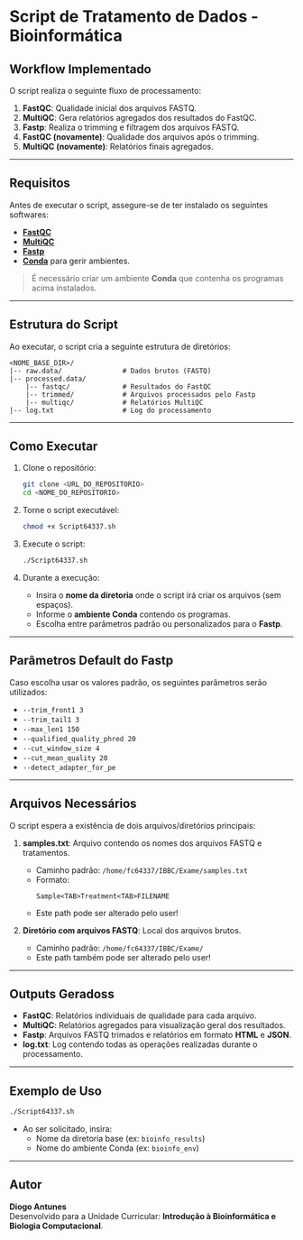 # Script de Tratamento de Dados - Bioinformática

## Workflow Implementado

O script realiza o seguinte fluxo de processamento:

1. **FastQC**: Qualidade inicial dos arquivos FASTQ.
2. **MultiQC**: Gera relatórios agregados dos resultados do FastQC.
3. **Fastp**: Realiza o trimming e filtragem dos arquivos FASTQ.
4. **FastQC (novamente)**: Qualidade dos arquivos após o trimming.
5. **MultiQC (novamente)**: Relatórios finais agregados.

---

## Requisitos

Antes de executar o script, assegure-se de ter instalado os seguintes softwares:

- [**FastQC**](https://www.bioinformatics.babraham.ac.uk/projects/fastqc/)
- [**MultiQC**](https://multiqc.info/)
- [**Fastp**](https://github.com/OpenGene/fastp)
- [**Conda**](https://docs.conda.io/en/latest/) para gerir ambientes.

> É necessário criar um ambiente **Conda** que contenha os programas acima instalados.


---

## Estrutura do Script

Ao executar, o script cria a seguinte estrutura de diretórios:

```
<NOME_BASE_DIR>/
|-- raw.data/               # Dados brutos (FASTQ)
|-- processed.data/
    |-- fastqc/             # Resultados do FastQC
    |-- trimmed/            # Arquivos processados pelo Fastp
    |-- multiqc/            # Relatórios MultiQC
|-- log.txt                 # Log do processamento
```

---

## Como Executar

1. Clone o repositório:
   ```bash
   git clone <URL_DO_REPOSITORIO>
   cd <NOME_DO_REPOSITORIO>
   ```

2. Torne o script executável:
   ```bash
   chmod +x Script64337.sh
   ```

3. Execute o script:
   ```bash
   ./Script64337.sh
   ```

4. Durante a execução:
   - Insira o **nome da diretoria** onde o script irá criar os arquivos (sem espaços).
   - Informe o **ambiente Conda** contendo os programas.
   - Escolha entre parâmetros padrão ou personalizados para o **Fastp**.

---

## Parâmetros Default do Fastp

Caso escolha usar os valores padrão, os seguintes parâmetros serão utilizados:

- `--trim_front1 3`
- `--trim_tail1 3`
- `--max_len1 150`
- `--qualified_quality_phred 20`
- `--cut_window_size 4`
- `--cut_mean_quality 20`
- `--detect_adapter_for_pe`

---

## Arquivos Necessários

O script espera a existência de dois arquivos/diretórios principais:

1. **samples.txt**: Arquivo contendo os nomes dos arquivos FASTQ e tratamentos.
   - Caminho padrão: `/home/fc64337/IBBC/Exame/samples.txt`
   - Formato:
     ```
     Sample<TAB>Treatment<TAB>FILENAME
     ```
   - Este path pode ser alterado pelo user!

2. **Diretório com arquivos FASTQ**: Local dos arquivos brutos.
   - Caminho padrão: `/home/fc64337/IBBC/Exame/`
   - Este path também pode ser alterado pelo user!

---

## Outputs Geradoss

- **FastQC**: Relatórios individuais de qualidade para cada arquivo.
- **MultiQC**: Relatórios agregados para visualização geral dos resultados.
- **Fastp**: Arquivos FASTQ trimados e relatórios em formato **HTML** e **JSON**.
- **log.txt**: Log contendo todas as operações realizadas durante o processamento.

---

## Exemplo de Uso

```bash
./Script64337.sh
```

- Ao ser solicitado, insira:
   - Nome da diretoria base (ex: `bioinfo_results`)
   - Nome do ambiente Conda (ex: `bioinfo_env`)

---

## Autor

**Diogo Antunes**  
Desenvolvido para a Unidade Curricular: **Introdução à Bioinformática e Biologia Computacional**.
